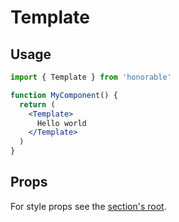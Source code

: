 # Template

## Usage

```jsx
import { Template } from 'honorable'

function MyComponent() {
  return (
    <Template>
      Hello world
    </Template>
  )
}
```

## Props

For style props see the [section's root](/components/html-tags).
